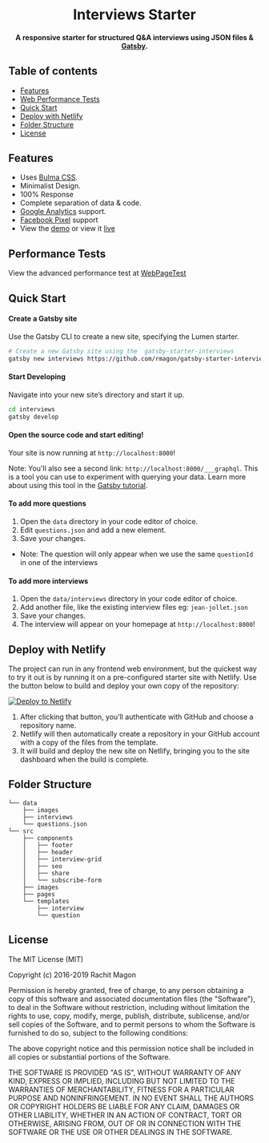 <h1 align="center">
    Interviews Starter
</h1>

<h4 align="center">
  A responsive starter for structured Q&A interviews using JSON files & <a href="https://github.com/gatsbyjs/gatsby" target="_blank">Gatsby</a>.
</h4>

## Table of contents
+ [Features](https://github.com/rmagon/gatsby-starter-interviews#features)
+ [Web Performance Tests](https://github.com/rmagon/gatsby-starter-interviews#performance-tests)
+ [Quick Start](https://github.com/rmagon/gatsby-starter-interviews#quick-start)
+ [Deploy with Netlify](https://github.com/rmagon/gatsby-starter-interviews#deploy-with-netlify)
+ [Folder Structure](https://github.com/rmagon/gatsby-starter-interviews#folder-structure)
+ [License](http://github.com/alxshelepenok/gatsby-starter-lumen#license)

## Features
+ Uses [Bulma CSS](https://bulma.io/).
+ Minimalist Design.
+ 100% Response
+ Complete separation of data & code.
+ [Google Analytics](https://analytics.google.com) support.
+ [Facebook Pixel](https://www.facebook.com/business/help/952192354843755) support
+ View the [demo](https://vigorous-mirzakhani-98ba6c.netlify.com/) or view it [live](https://interviews.smooper.com)

## Performance Tests
View the advanced performance test at [WebPageTest](https://www.webpagetest.org/result/190813_VB_e0b576885a1e2a9cea41d490eb62660e/)

## Quick Start

#### Create a Gatsby site

Use the Gatsby CLI to create a new site, specifying the Lumen starter.

```sh
# Create a new Gatsby site using the  gatsby-starter-interviews
gatsby new interviews https://github.com/rmagon/gatsby-starter-interviews
```

#### Start Developing

Navigate into your new site’s directory and start it up.

```sh
cd interviews
gatsby develop
```

#### Open the source code and start editing!

Your site is now running at `http://localhost:8000`!

Note: You'll also see a second link: `http://localhost:8000/___graphql`. This is a tool you can use to experiment with querying your data. Learn more about using this tool in the [Gatsby tutorial](https://www.gatsbyjs.org/tutorial/part-five/#introducing-graphiql).

#### To add more questions
1. Open the `data` directory in your code editor of choice.
2. Edit `questions.json` and add a new element.
3. Save your changes.
+ Note: The question will only appear when we use the same `questionId` in one of the interviews

#### To add more interviews
1. Open the `data/interviews` directory in your code editor of choice.
2. Add another file, like the existing interview files eg: `jean-jollet.json`
3. Save your changes.
4. The interview will appear on your homepage at `http://localhost:8000`!

## Deploy with Netlify

The project can run in any frontend web environment, but the quickest way to try it out is by running it on a pre-configured starter site with Netlify. Use the button below to build and deploy your own copy of the repository:

<a href="https://app.netlify.com/start/deploy?repository=https://github.com/rmagon/gatsby-starter-interviews" target="_blank"><img src="https://www.netlify.com/img/deploy/button.svg" alt="Deploy to Netlify"></a>

1. After clicking that button, you’ll authenticate with GitHub and choose a repository name. 
2. Netlify will then automatically create a repository in your GitHub account with a copy of the files from the template.
3. It will build and deploy the new site on Netlify, bringing you to the site dashboard when the build is complete. 

## Folder Structure

```
└── data
    ├── images
    ├── interviews
    └── questions.json
└── src
    ├── components
    │   ├── footer
    │   ├── header
    │   ├── interview-grid
    │   ├── seo
    │   ├── share
    │   └── subscribe-form
    ├── images
    ├── pages
    └── templates
        ├── interview
        └── question
```

## License
The MIT License (MIT)

Copyright (c) 2016-2019 Rachit Magon

Permission is hereby granted, free of charge, to any person obtaining a copy
of this software and associated documentation files (the "Software"), to deal
in the Software without restriction, including without limitation the rights
to use, copy, modify, merge, publish, distribute, sublicense, and/or sell
copies of the Software, and to permit persons to whom the Software is
furnished to do so, subject to the following conditions:

The above copyright notice and this permission notice shall be included in all
copies or substantial portions of the Software.

THE SOFTWARE IS PROVIDED "AS IS", WITHOUT WARRANTY OF ANY KIND, EXPRESS OR
IMPLIED, INCLUDING BUT NOT LIMITED TO THE WARRANTIES OF MERCHANTABILITY,
FITNESS FOR A PARTICULAR PURPOSE AND NONINFRINGEMENT. IN NO EVENT SHALL THE
AUTHORS OR COPYRIGHT HOLDERS BE LIABLE FOR ANY CLAIM, DAMAGES OR OTHER
LIABILITY, WHETHER IN AN ACTION OF CONTRACT, TORT OR OTHERWISE, ARISING FROM,
OUT OF OR IN CONNECTION WITH THE SOFTWARE OR THE USE OR OTHER DEALINGS IN THE
SOFTWARE.
